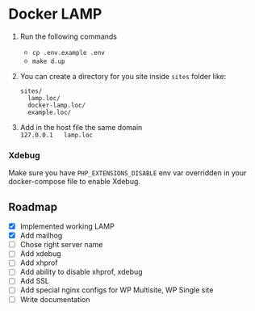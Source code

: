 # Docker LAMP

1. Run the following commands
    - `cp .env.example .env`
    - `make d.up`

2. You can create a directory for you site inside `sites` folder like:
    ```
   sites/
      lamp.loc/
      docker-lamp.loc/
      example.loc/
   ```
3. Add in the host file the same domain  
   `127.0.0.1 	lamp.loc`

### Xdebug
Make sure you have `PHP_EXTENSIONS_DISABLE` env var overridden in your docker-compose file to enable Xdebug.

## Roadmap
- [x] Implemented working LAMP
- [x] Add mailhog
- [ ] Chose right server name
- [ ] Add xdebug
- [ ] Add xhprof
- [ ] Add ability to disable xhprof, xdebug
- [ ] Add SSL
- [ ] Add special nginx configs for WP Multisite, WP Single site
- [ ] Write documentation
